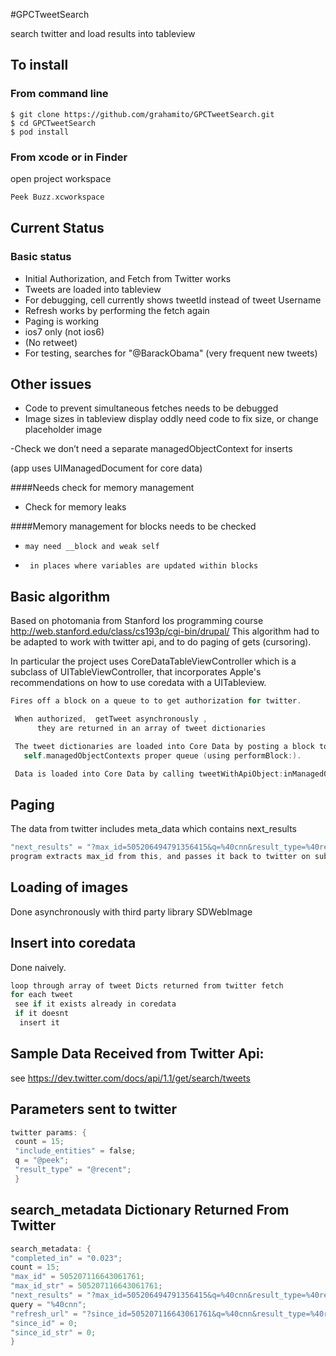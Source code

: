 #GPCTweetSearch

search twitter and load results into tableview

## To install

### From command line

```code
$ git clone https://github.com/grahamito/GPCTweetSearch.git
$ cd GPCTweetSearch
$ pod install
```
### From xcode or in Finder

open project workspace 
```objectivec
Peek Buzz.xcworkspace
```

## Current Status

### Basic status
- Initial Authorization, and Fetch from Twitter works
- Tweets are loaded into tableview
- For debugging, cell currently shows tweetId instead of tweet Username
- Refresh works by performing the fetch again
- Paging is working
- ios7 only (not ios6)
- (No retweet)
- For testing, searches for "@BarackObama" (very frequent new tweets)

## Other issues
- Code to prevent simultaneous fetches needs to be debugged
- Image sizes in tableview display oddly need code to fix size, or change placeholder image

-Check we don’t need a separate managedObjectContext for inserts

(app uses  UIManagedDocument for core data)

####Needs check for memory management
- Check for memory leaks

####Memory management for blocks needs to be checked
-     may need __block and weak self     
-      in places where variables are updated within blocks 
 
## Basic algorithm

Based on photomania from Stanford Ios programming course http://web.stanford.edu/class/cs193p/cgi-bin/drupal/
This algorithm had to be adapted to work with twitter api, and to do paging of gets (cursoring).

In particular the project uses CoreDataTableViewController which is a subclass of UITableViewController, that incorporates Apple's recommendations on how to use coredata with a UITableview.
 
 ```objectivec
 Fires off a block on a queue to to get authorization for twitter.
 
  When authorized,  getTweet asynchronously ,
       they are returned in an array of tweet dictionaries
 
  The tweet dictionaries are loaded into Core Data by posting a block to do so on
    self.managedObjectContexts proper queue (using performBlock:).
 
  Data is loaded into Core Data by calling tweetWithApiObject:inManagedObjectContext: category method.
 ```
 
##  Paging

 The data from twitter includes meta_data which contains next_results
 ```objectivec
 "next_results" = "?max_id=505206494791356415&q=%40cnn&result_type=%40recent";
 program extracts max_id from this, and passes it back to twitter on subsequent calls. 
 ```

## Loading of images
 
 Done asynchronously with third party library SDWebImage
 
## Insert into coredata

 Done naively. 
 
 ```objectivec
 loop through array of tweet Dicts returned from twitter fetch
 for each tweet
  see if it exists already in coredata
  if it doesnt
   insert it
  ``` 

## Sample Data Received from Twitter Api:

 see https://dev.twitter.com/docs/api/1.1/get/search/tweets
 
## Parameters sent to twitter

 
```objectivec
twitter params: {
 count = 15;
 "include_entities" = false;
 q = "@peek";
 "result_type" = "@recent";
 }
 ```
 
## search_metadata Dictionary Returned From Twitter

 ```objectivec
 search_metadata: {
 "completed_in" = "0.023";
 count = 15;
 "max_id" = 505207116643061761;
 "max_id_str" = 505207116643061761;
 "next_results" = "?max_id=505206494791356415&q=%40cnn&result_type=%40recent";
 query = "%40cnn";
 "refresh_url" = "?since_id=505207116643061761&q=%40cnn&result_type=%40recent";
 "since_id" = 0;
 "since_id_str" = 0;
 }
 ```
 

